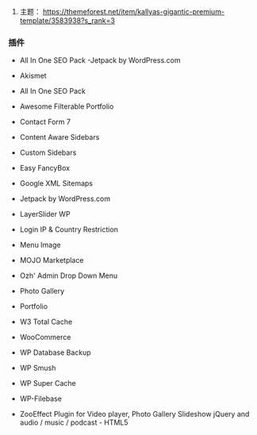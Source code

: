 1. 主题： https://themeforest.net/item/kallyas-gigantic-premium-template/3583938?s_rank=3
### 插件
- All In One SEO Pack
-Jetpack by WordPress.com
	

- Akismet
- All In One SEO Pack
- Awesome Filterable Portfolio
- Contact Form 7
- Content Aware Sidebars
- Custom Sidebars
- Easy FancyBox
- Google XML Sitemaps
- Jetpack by WordPress.com
- LayerSlider WP
-	Login IP & Country Restriction
- Menu Image
- MOJO Marketplace
- Ozh' Admin Drop Down Menu
- Photo Gallery
- Portfolio
- W3 Total Cache
- WooCommerce
- WP Database Backup
- WP Smush
- WP Super Cache
- WP-Filebase
- ZooEffect Plugin for Video player, Photo Gallery Slideshow jQuery and audio / music / podcast - HTML5
